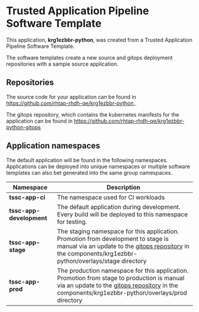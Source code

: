 # Trusted Application Pipeline Software Template

This application, **krg1ezbbr-python**, was created from a Trusted Application Pipeline Software Template.

The software templates create a new source and gitops deployment repositories with a sample source application. 

## Repositories

The source code for your application can be found in [https://github.com/rhtap-rhdh-qe/krg1ezbbr-python ](https://github.com/rhtap-rhdh-qe/krg1ezbbr-python ).
 
The gitops repository, which contains the kubernetes manifests for the application can be found in 
[https://github.com/rhtap-rhdh-qe/krg1ezbbr-python-gitops ](https://github.com/rhtap-rhdh-qe/krg1ezbbr-python-gitops ) 

## Application namespaces 

The default application will be found in the following namespaces. Applications can be deployed into unique namespaces or multiple software templates can also bet generated into the same group namespaces.  

|  Namespace   |  Description   |  
| -------- | -------- |
| **tssc-app-ci** | The namespace used for CI workloads |
| **tssc-app-development** | The default application during development. Every build will be deployed to this namespace for testing. |
| **tssc-app-stage** | The staging namespace for this application. Promotion from development to stage is manual via an update to the [gitops repository](https://github.com/rhtap-rhdh-qe/krg1ezbbr-python-gitops ) in the components/krg1ezbbr-python/overlays/stage directory |
| **tssc-app-prod** | The production namespace for this application. Promotion from stage to production is manual via an update to the [gitops repository](https://github.com/rhtap-rhdh-qe/krg1ezbbr-python-gitops ) in the components/krg1ezbbr-python/overlays/prod directory |